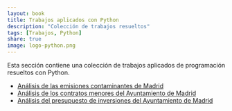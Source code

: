 ```yaml
---
layout: book
title: Trabajos aplicados con Python
description: "Colección de trabajos resueltos"
tags: [Trabajos, Python]
share: true
image: logo-python.png
---
```


Esta sección contiene una colección de trabajos aplicados de programación resueltos con Python.

- [Análisis de las emisiones contaminantes de Madrid](/python/trabajos/emisiones-madrid.html)
- [Análisis de los contratos menores del Ayuntamiento de Madrid](/python/trabajos/contratos-menores-madrid.html)
- [Análisis del presupuesto de inversiones del Ayuntamiento de Madrid](/python/trabajos/presupuesto-inversiones-madrid.html)